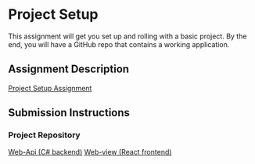 # Project Setup
This assignment will get you set up and rolling with a basic project. By the end, you will have a GitHub repo that contains a working application.

## Assignment Description
[Project Setup Assignment](https://education.launchcode.org/liftoff/modules/assignments/project-setup)

## Submission Instructions

### Project Repository

[Web-Api (C# backend)](https://github.com/DonaldMurillo/revirewsAPI)
[Web-view (React frontend)](https://github.com/DonaldMurillo/reviews-react)
